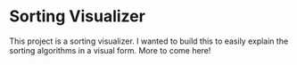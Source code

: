 # Sorting Visualizer

This project is a sorting visualizer. I wanted to build this to easily explain the
sorting algorithms in a visual form. More to come here!